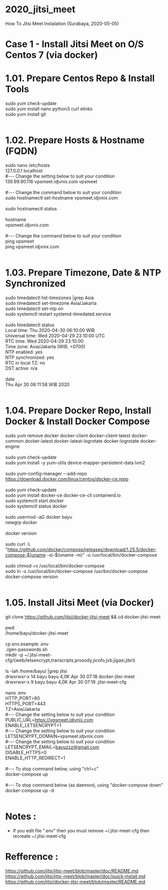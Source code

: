 # 2020_jitsi_meet
How To Jitsi Meet Instalation (Surabaya, 2020-05-05)

# Case 1 - Install Jitsi Meet on O/S Centos 7 (via docker) 
# 1.01. Prepare Centos Repo & Install Tools
sudo yum check-update <br>
sudo yum install nano python3 curl elinks <br>
sudo yum install git <br>
<br>

# 1.02. Prepare Hosts & Hostname (FQDN)
sudo nano /etc/hosts <br>
127.0.0.1	localhost <br>
#--- Change the setting below to suit your condition <br>
139.99.90.116 	    vpsmeet.idjvnix.com      vpsmeet <br>
<br>
#--- Change the command below to suit your condition <br>
sudo hostnamectl set-hostname vpsmeet.idjvnix.com <br>
<br>
sudo hostnamectl status <br>
<br>
hostname <br>
vpsmeet.idjvnix.com <br>
<br>
#--- Change the command below to suit your condition <br>
ping vpsmeet <br>
ping vpsmeet.idjvnix.com <br>
<br>

# 1.03. Prepare Timezone, Date & NTP Synchronized
sudo timedatectl list-timezones |grep Asia <br>
sudo timedatectl set-timezone Asia/Jakarta <br>
sudo timedatectl set-ntp on <br>
sudo systemctl restart systemd-timedated.service <br>
<br>
sudo timedatectl status <br>
      Local time: Thu 2020-04-30 06:10:00 WIB <br>
  Universal time: Wed 2020-04-29 23:10:00 UTC <br>
        RTC time: Wed 2020-04-29 23:10:00 <br>
       Time zone: Asia/Jakarta (WIB, +0700) <br>
     NTP enabled: yes <br>
NTP synchronized: yes <br>
 RTC in local TZ: no <br>
      DST active: n/a <br>
<br>
date <br>
Thu Apr 30 06:11:58 WIB 2020 <br>
<br>

# 1.04. Prepare Docker Repo, Install Docker & Install Docker Compose
sudo yum remove docker docker-client docker-client-latest docker-common docker-latest docker-latest-logrotate docker-logrotate docker-engine <br>
<br>
sudo yum check-update <br>
sudo yum install -y yum-utils device-mapper-persistent-data lvm2 <br>
<br>
sudo yum-config-manager --add-repo https://download.docker.com/linux/centos/docker-ce.repo <br>
<br>
sudo yum check-update <br>
sudo yum install docker-ce docker-ce-cli containerd.io <br>
sudo systemctl start docker <br>
sudo systemctl status docker <br>
<br>
sudo usermod -aG docker bayu <br>
newgrp docker <br>
<br>
docker version <br>
<br>
sudo curl -L "https://github.com/docker/compose/releases/download/1.25.5/docker-compose-$(uname -s)-$(uname -m)" -o /usr/local/bin/docker-compose <br>
<br>
sudo chmod +x /usr/local/bin/docker-compose <br>
sudo ln -s /usr/local/bin/docker-compose /usr/bin/docker-compose <br>
docker-compose version <br>
<br>

# 1.05. Install Jitsi Meet (via Docker)
git clone https://github.com/jitsi/docker-jitsi-meet && cd docker-jitsi-meet <br>
<br>
pwd <br>
/home/bayu/docker-jitsi-meet <br>
<br>
cp env.example .env <br>
./gen-passwords.sh <br>
mkdir -p ~/.jitsi-meet-cfg/{web/letsencrypt,transcripts,prosody,jicofo,jvb,jigasi,jibri} <br>
<br>
ls -lah /home/bayu/ |grep jitsi <br>
drwxrwxr-x  14 bayu bayu 4,0K Apr 30 07:18 docker-jitsi-meet <br>
drwxrwxr-x   9 bayu bayu 4,0K Apr 30 07:19 .jitsi-meet-cfg <br>
<br>
nano .env <br>
HTTP_PORT=80 <br>
HTTPS_PORT=443 <br>
TZ=Asia/Jakarta <br>
#--- Change the setting below to suit your condition <br>
PUBLIC_URL=https://vpsmeet.idjvnix.com <br>
ENABLE_LETSENCRYPT=1 <br>
#--- Change the setting below to suit your condition <br>
LETSENCRYPT_DOMAIN=vpsmeet.idjvnix.com <br>
#--- Change the setting below to suit your condition <br>
LETSENCRYPT_EMAIL=bayuzzz@gmail.com <br>
DISABLE_HTTPS=0 <br>
ENABLE_HTTP_REDIRECT=1 <br>
<br>
#--- To stop command below, using "ctrl+c" <br>
docker-compose up <br>
<br>
#--- To stop command below (as daemon), using "docker-compose down" <br>
docker-compose up -d <br>
<br>

# Notes :
- If you edit file ".env" then you must remove ~/.jitsi-meet-cfg then recreate ~/.jitsi-meet-cfg 


# Refference :
https://github.com/jitsi/jitsi-meet/blob/master/doc/README.md <br>
https://github.com/jitsi/jitsi-meet/blob/master/doc/quick-install.md <br>
https://github.com/jitsi/docker-jitsi-meet/blob/master/README.md <br>
<br>
